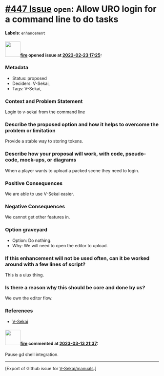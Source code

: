 # [\#447 Issue](https://github.com/V-Sekai/manuals/issues/447) `open`: Allow URO login for a command line to do tasks
**Labels**: `enhancement`


#### <img src="https://avatars.githubusercontent.com/u/32321?u=c2e06a3d2b49a467aa907e54aa259516440267cc&v=4" width="50">[fire](https://github.com/fire) opened issue at [2023-02-23 17:25](https://github.com/V-Sekai/manuals/issues/447):

### Metadata

- Status: proposed <!-- draft | proposed | rejected | accepted | deprecated | superseded by -->
- Deciders: V-Sekai,
- Tags: V-Sekai,


### Context and Problem Statement

Login to v-sekai from the command line

### Describe the proposed option and how it helps to overcome the problem or limitation

Provide a stable way to storing tokens.

### Describe how your proposal will work, with code, pseudo-code, mock-ups, or diagrams

When a player wants to upload a packed scene they need to login.

### Positive Consequences

We are able to use V-Sekai easier.

### Negative Consequences

We cannot get other features in.

### Option graveyard

- Option: Do nothing.
- Why: We will need to open the editor to upload.

### If this enhancement will not be used often, can it be worked around with a few lines of script?

This is a uiux thing.

### Is there a reason why this should be core and done by us?

We own the editor flow.

### References

- [V-Sekai](https://v-sekai.org/)


#### <img src="https://avatars.githubusercontent.com/u/32321?u=c2e06a3d2b49a467aa907e54aa259516440267cc&v=4" width="50">[fire](https://github.com/fire) commented at [2023-03-13 21:37](https://github.com/V-Sekai/manuals/issues/447#issuecomment-1466999203):

Pause gd shell integration.


-------------------------------------------------------------------------------



[Export of Github issue for [V-Sekai/manuals](https://github.com/V-Sekai/manuals).]
